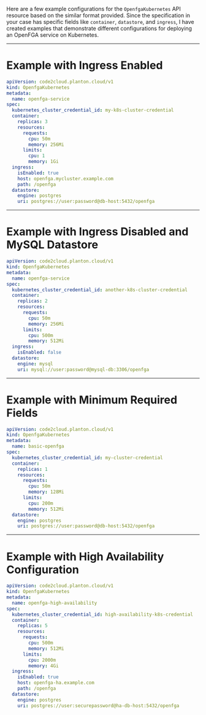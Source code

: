 Here are a few example configurations for the `OpenfgaKubernetes` API resource based on the similar format provided. Since the specification in your case has specific fields like `container`, `datastore`, and `ingress`, I have created examples that demonstrate different configurations for deploying an OpenFGA service on Kubernetes.

---

# Example with Ingress Enabled

```yaml
apiVersion: code2cloud.planton.cloud/v1
kind: OpenfgaKubernetes
metadata:
  name: openfga-service
spec:
  kubernetes_cluster_credential_id: my-k8s-cluster-credential
  container:
    replicas: 3
    resources:
      requests:
        cpu: 50m
        memory: 256Mi
      limits:
        cpu: 1
        memory: 1Gi
  ingress:
    isEnabled: true
    host: openfga.mycluster.example.com
    path: /openfga
  datastore:
    engine: postgres
    uri: postgres://user:password@db-host:5432/openfga
```

---

# Example with Ingress Disabled and MySQL Datastore

```yaml
apiVersion: code2cloud.planton.cloud/v1
kind: OpenfgaKubernetes
metadata:
  name: openfga-service
spec:
  kubernetes_cluster_credential_id: another-k8s-cluster-credential
  container:
    replicas: 2
    resources:
      requests:
        cpu: 50m
        memory: 256Mi
      limits:
        cpu: 500m
        memory: 512Mi
  ingress:
    isEnabled: false
  datastore:
    engine: mysql
    uri: mysql://user:password@mysql-db:3306/openfga
```

---

# Example with Minimum Required Fields

```yaml
apiVersion: code2cloud.planton.cloud/v1
kind: OpenfgaKubernetes
metadata:
  name: basic-openfga
spec:
  kubernetes_cluster_credential_id: my-cluster-credential
  container:
    replicas: 1
    resources:
      requests:
        cpu: 50m
        memory: 128Mi
      limits:
        cpu: 200m
        memory: 512Mi
  datastore:
    engine: postgres
    uri: postgres://user:password@db-host:5432/openfga
```

---

# Example with High Availability Configuration

```yaml
apiVersion: code2cloud.planton.cloud/v1
kind: OpenfgaKubernetes
metadata:
  name: openfga-high-availability
spec:
  kubernetes_cluster_credential_id: high-availability-k8s-credential
  container:
    replicas: 5
    resources:
      requests:
        cpu: 500m
        memory: 512Mi
      limits:
        cpu: 2000m
        memory: 4Gi
  ingress:
    isEnabled: true
    host: openfga-ha.example.com
    path: /openfga
  datastore:
    engine: postgres
    uri: postgres://user:securepassword@ha-db-host:5432/openfga
```
